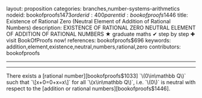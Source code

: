 layout: proposition
categories: branches,number-systems-arithmetics
nodeid: bookofproofs$1473
orderid: 400
parentid: bookofproofs$1446
title: Existence of Rational Zero (Neutral Element of Addition of Rational Numbers)
description: EXISTENCE OF RATIONAL ZERO NEUTRAL ELEMENT OF ADDITION OF RATIONAL NUMBERS &#9733; graduate maths &#10004; step by step &#10010; visit BookOfProofs now!
references: bookofproofs$696
keywords: addition,element,existence,neutral,numbers,rational,zero
contributors: bookofproofs

---


---

There exists a [rational number][bookofproofs$1033] `\(0\in\mathbb Q\)` such that `\[x+0=0+x=x\]` for all `\(x\in\mathbb Q\)`, i.e. `\(0\)` is neutral with respect to the [addition or rational numbers][bookofproofs$1446].